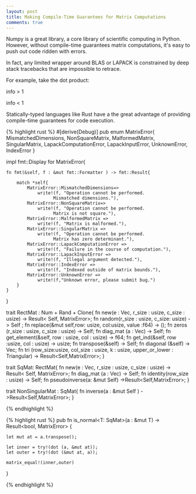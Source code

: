 ```yaml
---
layout: post
title: Making Compile-Time Guarantees for Matrix Computations
comments: true
---
```


Numpy is a great library, a core library of scientific computing in Python. However,
without compile-time guarantees matrix computations, it's easy to push out code ridden
with errors.

In fact, any limited wrapper around BLAS or LAPACK is constrained by deep stack tracebacks
that are impossible to retrace.

For example, take the dot product:

info > 1

info < 1

Statically-typed languages like Rust have a the great advantage of providing compile-time
guarantees for code execution.

{% highlight rust %}
#[derive(Debug)]
pub enum MatrixError{
    MismatchedDimensions,
    NonSquareMatrix,
    MalformedMatrix,
    SingularMatrix,
    LapackComputationError,
    LapackInputError,
    UnknownError,
    IndexError
}

impl fmt::Display for MatrixError{

    fn fmt(&self, f : &mut fmt::Formatter ) -> fmt::Result{

        match *self{
            MatrixError::MismatchedDimensions=>
                write!(f, "Operation cannot be performed.
                      Mismatched dimensions."),
            MatrixError::NonSquareMatrix=>
                write!(f, "Operation cannot be performed.
                      Matrix is not square."),
            MatrixError::MalformedMatrix =>
                write!(f, "Matrix is malformed."),
            MatrixError::SingularMatrix =>
                write!(f, "Operation cannot be performed.
                      Matrix has zero determinant."),
            MatrixError::LapackComputationError =>
                write!(f, "Failure in the course of computation."),
            MatrixError::LapackInputError =>
                write!(f, "Illegal argument detected."),
            MatrixError::IndexError =>
                write!(f, "Indexed outside of matrix bounds."),
            MatrixError::UnknownError =>
                write!(f,"Unknown error, please submit bug.")
        }
    }
}


trait RectMat : Num + Rand + Clone{
    fn new(e : Vec<f64>, r_size : usize, c_size : usize) -> Result<   Self, MatrixError>;
    fn random(r_size : usize, c_size: usize) -> Self ;
    fn replace(&mut self,row: usize, col:usize, value :f64) -> ();
    fn zeros (r_size : usize, c_size : usize) -> Self;
    fn diag_mat (a : Vec<f64>) -> Self;
    fn get_element(&self, row : usize, col : usize) -> f64;
    fn get_ind(&self, row :usize, col : usize) -> usize;
    fn transpose(&self) -> Self;
    fn diagonal (&self) -> Vec<f64>;
    fn tri (row_size:usize, col_size : usize, k : usize, upper_or_lower : Triangular) -> Result<Self,MatrixError>;
}

trait SqMat: RectMat{
    fn new(e : Vec<f64>, r_size : usize, c_size : usize) -> Result<   Self, MatrixError>;
    fn diag_mat (a : Vec<f64>) -> Self;
    fn identity(row_size : usize) -> Self;
    fn pseudoinverse(a: &mut Self) ->Result<Self,MatrixError>;
}

trait NonSingularMat : SqMat{
    fn inverse(a : &mut Self ) ->Result<Self,MatrixError>;
}


{% endhighlight %}


{% highlight rust %}
pub fn is_normal<T: SqMat>(a : &mut T) -> Result<bool, MatrixError> {

    let mut at = a.transpose();

    let inner = try!(dot (a, &mut at));
    let outer = try!(dot (&mut at, a));

    matrix_equal!(inner,outer)

}

{% endhighlight %}
